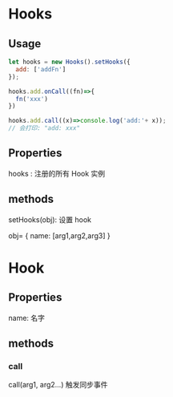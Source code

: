 
# Hooks

## Usage

```js
let hooks = new Hooks().setHooks({
  add: ['addFn']
});

hooks.add.onCall((fn)=>{
  fn('xxx')
})

hooks.add.call((x)=>console.log('add:'+ x));
// 会打印: "add: xxx"
```

## Properties

hooks : 注册的所有 Hook 实例

## methods

setHooks(obj): 设置 hook

obj= {
  name: [arg1,arg2,arg3]
}

# Hook

## Properties

name: 名字

## methods

### call

call(arg1, arg2...) 
触发同步事件



